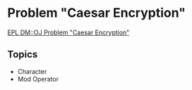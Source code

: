 # Problem "Caesar Encryption"
[EPL DM::OJ Problem "Caesar Encryption"](https://oj.epl.tw/problem/w06p008)

## Topics
- Character
- Mod Operator
